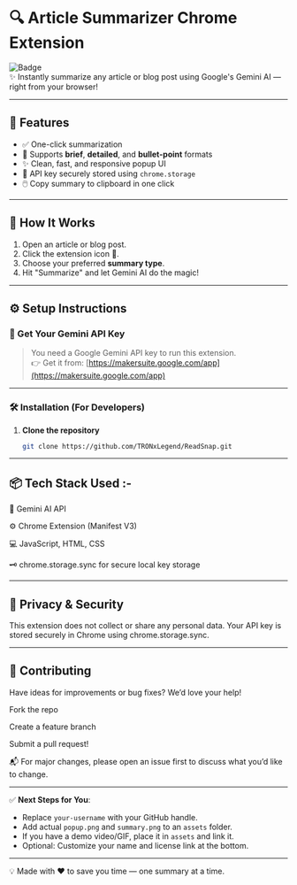 # 🔍 Article Summarizer Chrome Extension

![Badge](https://img.shields.io/badge/Powered%20By-Gemini%20AI-ffb400?style=flat-square)  
✨ Instantly summarize any article or blog post using Google's Gemini AI — right from your browser!

---

## 🚀 Features

- ✅ One-click summarization
- 🎯 Supports **brief**, **detailed**, and **bullet-point** formats
- ✨ Clean, fast, and responsive popup UI
- 🔐 API key securely stored using `chrome.storage`
- 🖱️ Copy summary to clipboard in one click

---

## 🧠 How It Works

1. Open an article or blog post.
2. Click the extension icon 🧩.
3. Choose your preferred **summary type**.
4. Hit "Summarize" and let Gemini AI do the magic!

---

## ⚙️ Setup Instructions

### 🔑 Get Your Gemini API Key

> You need a Google Gemini API key to run this extension.  
> 👉 Get it from: [https://makersuite.google.com/app](https://makersuite.google.com/app)

---

### 🛠️ Installation (For Developers)

1. **Clone the repository**
   ```bash
   git clone https://github.com/TRONxLegend/ReadSnap.git


---

📦 Tech Stack Used :-
---

🧠 Gemini AI API

⚙️ Chrome Extension (Manifest V3)

💻 JavaScript, HTML, CSS

🗝️ chrome.storage.sync for secure local key storage

---
🔐 Privacy & Security
---
This extension does not collect or share any personal data.
Your API key is stored securely in Chrome using chrome.storage.sync.

---
🙌 Contributing
---
Have ideas for improvements or bug fixes? We’d love your help!

Fork the repo

Create a feature branch

Submit a pull request!

📬 For major changes, please open an issue first to discuss what you’d like to change.


---

✅ **Next Steps for You**:
- Replace `your-username` with your GitHub handle.
- Add actual `popup.png` and `summary.png` to an `assets` folder.
- If you have a demo video/GIF, place it in `assets` and link it.
- Optional: Customize your name and license link at the bottom.

---

💡 Made with ❤️ to save you time — one summary at a time.
